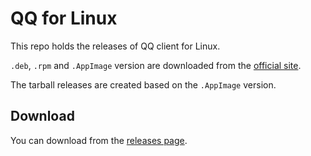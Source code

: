 # QQ for Linux

This repo holds the releases of QQ client for Linux.

`.deb`, `.rpm` and `.AppImage` version are downloaded from the [official site](https://im.qq.com/linuxqq).

The tarball releases are created based on the `.AppImage` version.

## Download

You can download from the [releases page](https://github.com/zydou/QQ-Linux/releases/latest).
